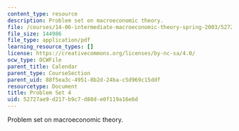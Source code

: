 ```yaml
---
content_type: resource
description: Problem set on macroeconomic theory.
file: /courses/14-06-intermediate-macroeconomic-theory-spring-2003/52727ae9d217b9c7d88de0f119a16e6d_1406ps4.pdf
file_size: 144986
file_type: application/pdf
learning_resource_types: []
license: https://creativecommons.org/licenses/by-nc-sa/4.0/
ocw_type: OCWFile
parent_title: Calendar
parent_type: CourseSection
parent_uid: 88f5ea3c-4951-8b2d-24ba-c5d969c15ddf
resourcetype: Document
title: Problem Set 4
uid: 52727ae9-d217-b9c7-d88d-e0f119a16e6d
---
```

Problem set on macroeconomic theory.